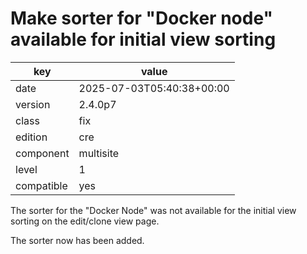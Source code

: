 [//]: # (werk v2)
# Make sorter for "Docker node" available for initial view sorting

key        | value
---------- | ---
date       | 2025-07-03T05:40:38+00:00
version    | 2.4.0p7
class      | fix
edition    | cre
component  | multisite
level      | 1
compatible | yes

The sorter for the "Docker Node" was not available for the initial view sorting on the edit/clone view page.

The sorter now has been added.
